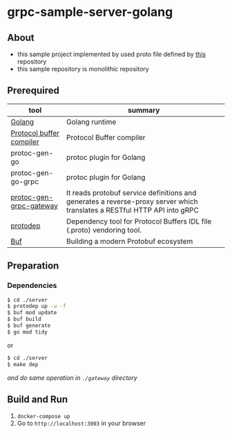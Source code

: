 # grpc-sample-server-golang

## About

- this sample project implemented by used proto file defined by [this](https://github.com/tkmpypy/grpc-sample-proto) repository
- this sample repository is monolithic repository

## Prerequired

| tool                                                                             | summary                                                                                                                  |
| -------------------------------------------------------------------------------- | ------------------------------------------------------------------------------------------------------------------------ |
| [Golang](https://golang.org/doc/devel/release.html)                              | Golang runtime                                                                                                           |
| [Protocol buffer compiler](https://github.com/protocolbuffers/protobuf/releases) | Protocol Buffer compiler                                                                                                 |
| protoc-gen-go                                                                    | protoc plugin for Golang                                                                                                 |
| protoc-gen-go-grpc                                                               | protoc plugin for Golang                                                                                                 |
| [protoc-gen-grpc-gateway](https://github.com/grpc-ecosystem/grpc-gateway)        | It reads protobuf service definitions and generates a reverse-proxy server which translates a RESTful HTTP API into gRPC |
| [protodep](https://github.com/stormcat24/protodep)                               | Dependency tool for Protocol Buffers IDL file (.proto) vendoring tool.                                                   |
| [Buf](https://github.com/bufbuild/buf)                                           | Building a modern Protobuf ecosystem                                                                                     |

## Preparation

### Dependencies

```sh
$ cd ./server
$ protodep up -u -f
$ buf mod update
$ buf build
$ buf generate
$ go mod tidy
```

or 

```sh
$ cd ./server
$ make dep
```

_and do same operation in `./gateway` directory_

## Build and Run

1. `docker-compose up`
2. Go to `http://localhost:3003` in your browser
